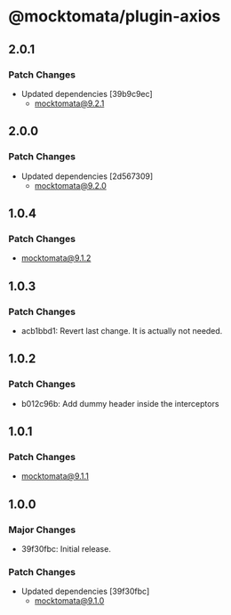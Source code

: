 # @mocktomata/plugin-axios

## 2.0.1

### Patch Changes

- Updated dependencies [39b9c9ec]
  - mocktomata@9.2.1

## 2.0.0

### Patch Changes

- Updated dependencies [2d567309]
  - mocktomata@9.2.0

## 1.0.4

### Patch Changes

- mocktomata@9.1.2

## 1.0.3

### Patch Changes

- acb1bbd1: Revert last change. It is actually not needed.

## 1.0.2

### Patch Changes

- b012c96b: Add dummy header inside the interceptors

## 1.0.1

### Patch Changes

- mocktomata@9.1.1

## 1.0.0

### Major Changes

- 39f30fbc: Initial release.

### Patch Changes

- Updated dependencies [39f30fbc]
  - mocktomata@9.1.0
